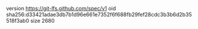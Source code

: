 version https://git-lfs.github.com/spec/v1
oid sha256:d33421adae3db7b1d96e661e7352f6f688fb29fef28cdc3b3b6d2b35518f3ab0
size 2680
